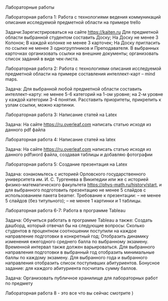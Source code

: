 Лабораторные работы

Лабораторная работа 1: Работа с технологиями ведения коммуникаций описания исследуемой предметной области на примере trello

Задачи:Зарегистрироваться на сайте https://kaiten.ru Для предметной области выбранной студентом составить Доску; На Доску не менее 3 Колонок; В каждой колонке не менее 3 карточек; На Доску пригласить по ссылке не менее 3 одногруппников и Преподавателя. В выбранных карточках организовать ссылки на внешние документы; организовать список заданий в виде чек-листа.


Лабораторная работа 2: Работа с технологиями описания исследуемой предметной области на примере составления интеллект-карт – mind maps.

Задача: Для выбранной любой предметной области составить интеллект-карту: не менее 5-6 категорий на 1-ом уровне; на 2-м уровне у каждой категории 3-4 понятия. Расставить приоритеты, прикрепить к узлам ссылки, можно картинки.


Лабораторная работа 3: Написание статей на Latex

Задача: На сайте https://ru.overleaf.com написать статью исходя из данного pdf файла


Лабораторная работа 4: Написание статей на latex

Задача: На сайте https://ru.overleaf.com написать статью исходя из данного pdf\word файла, создавая таблицы и добавляю фотографии


Лабораторная работа 5: Создание презентация на Latex

Задача: ознакомьтесь с историей Орловского государственного университета им. И. С. Тургенева в Википедии или же с историей физико-математического факультета https://phys-math.ru/history/start, и для выбранного подготовить презентацию не менее 5 слайдов с использованием пакета beamer. Требование к презентации: – не менее 5 слайдов (без титульного); – не менее 1 картинки и 1 таблицы.


Лабораторная работа 6-7: Работа в программе Tableau

Задача: Обучиться работать в программе Tableau а также:
Создать дашборд, который отвечал бы на следующие вопросы:
Сколько студентов в процентном соотношении поступили на каждое направление подготовки в конкретный год;
Отобразить динамику изменения ежегодного среднего балла по выбранному экзамену. Временной интервал также должен варьироваться.
Для выбранного направления подготовки в выбранный год отобразить минимальные баллы по каждому экзамену.
Для выбранного года и выбранного направления отобразить список поступивших абитуриентов. Бонусное задание: для каждого абитуриента посчитать сумму баллов.

Задача: Организовать публичное хранилище для лабораторных работ по предмету


Лабораторная работа 8 - это все что вы сейчас смотрите ) 
